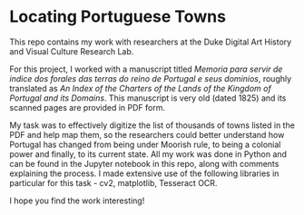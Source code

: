 # Locating Portuguese Towns

This repo contains my work with researchers at the Duke Digital Art History and Visual Culture Research Lab.

For this project, I worked with a manuscript titled _Memoria para servir de indice dos forales das terras do reino de Portugal e seus dominios_, roughly translated as _An Index of the Charters of the Lands of the Kingdom of Portugal and its Domains_. This manuscript is very old (dated 1825) and its scanned pages are provided in PDF form.

My task was to effectively digitize the list of thousands of towns listed in the PDF and help map them, so the researchers could better understand how Portugal has changed from being under Moorish rule, to being a 
colonial power and finally, to its current state. All my work was done in Python and can be found in the Jupyter notebook in this repo, along with comments explaining the process. I made extensive use of the following libraries in particular for this task - cv2, matplotlib, Tesseract OCR. 

I hope you find the work interesting!
